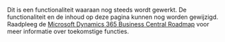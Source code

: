 Dit is een functionaliteit waaraan nog steeds wordt gewerkt. De functionaliteit en de inhoud op deze pagina kunnen nog worden gewijzigd. Raadpleeg de [Microsoft Dynamics 365 Business Central Roadmap](https://go.microsoft.com/fwlink/?linkid=842139) voor meer informatie over toekomstige functies.